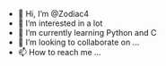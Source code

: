 - 👋 Hi, I’m @Zodiac4
- 👀 I’m interested in a lot
- 🌱 I’m currently learning Python and C
- 💞️ I’m looking to collaborate on ...
- 📫 How to reach me ...

<!---
Zodiac4/Zodiac4 is a ✨ special ✨ repository because its `README.md` (this file) appears on your GitHub profile.
You can click the Preview link to take a look at your changes.
--->
